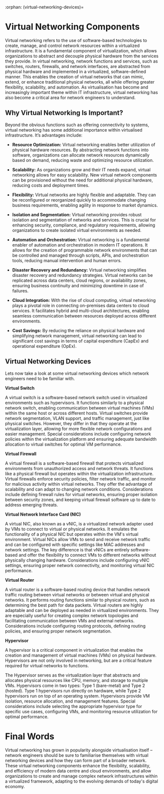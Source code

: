 :orphan:
(virtual-networking-devices)=

# Virtual Networking Components

Virtual networking refers to the use of software-based technologies to create, manage, and control network resources within a virtualized infrastructure. It is a fundamental component of virtualization, which allows organizations to abstract and decouple physical hardware from the services they provide. In virtual networking, network functions and services, such as switches, routers, firewalls, and network interfaces, are abstracted from physical hardware and implemented in a virtualized, software-defined manner. This enables the creation of virtual networks that can mimic, extend, or enhance traditional physical networks, all while offering greater flexibility, scalability, and automation. As virtualisation has become and increasingly important theme within IT infrastructure, virtual networking has also become a critical area for network engineers to understand. 



## Why Virtual Networking Is Important?

Beyond the obvious functions such as offering connectivity to systems, virtual networking has some additional importance within virtualised infrastructure. It’s advantages include:

- **Resource Optimization:** Virtual networking enables better utilization of physical hardware resources. By abstracting network functions into software, organizations can allocate network resources dynamically based on demand, reducing waste and optimizing resource utilization.

- **Scalability:** As organizations grow and their IT needs expand, virtual networking allows for easy scalability. New virtual network components can be provisioned without the need for additional physical hardware, reducing costs and deployment times.

- **Flexibility:** Virtual networks are highly flexible and adaptable. They can be reconfigured or reorganized quickly to accommodate changing business requirements, enabling agility in response to market dynamics.

- **Isolation and Segmentation:** Virtual networking provides robust isolation and segmentation of networks and services. This is crucial for enhancing security, compliance, and regulatory requirements, allowing organizations to create isolated virtual environments as needed.

- **Automation and Orchestration:** Virtual networking is a fundamental enabler of automation and orchestration in modern IT operations. It allows for the creation of programmable network environments that can be controlled and managed through scripts, APIs, and orchestration tools, reducing manual intervention and human errors.

- **Disaster Recovery and Redundancy:** Virtual networking simplifies disaster recovery and redundancy strategies. Virtual networks can be replicated across data centers, cloud regions, or availability zones, ensuring business continuity and minimizing downtime in case of failures.

- **Cloud Integration:** With the rise of cloud computing, virtual networking plays a pivotal role in connecting on-premises data centers to cloud services. It facilitates hybrid and multi-cloud architectures, enabling seamless communication between resources deployed across different environments.

- **Cost Savings:** By reducing the reliance on physical hardware and simplifying network management, virtual networking can lead to significant cost savings in terms of capital expenditure (CapEx) and operational expenditure (OpEx).

  

## Virtual Networking Devices

Lets now take a look at some virtual networking devices which network engineers need to be familiar with. 

**Virtual Switch**

A virtual switch is a software-based network switch used in virtualized environments such as hypervisors. It functions similarly to a physical network switch, enabling communication between virtual machines (VMs) within the same host or across different hosts. Virtual switches provide network segmentation, VLAN support, and traffic management, just like physical switches. However, they differ in that they operate at the virtualization layer, allowing for more flexible network configurations and easier management. Special considerations include configuring network policies within the virtualization platform and ensuring adequate bandwidth allocation to virtual switches for optimal VM performance.



**Virtual Firewall**

A virtual firewall is a software-based firewall that protects virtualized environments from unauthorized access and network threats. It functions like a physical firewall but operates within the virtualization infrastructure. Virtual firewalls enforce security policies, filter network traffic, and monitor for malicious activity within virtual networks. They offer the advantage of scalability and can adapt to changing network conditions. Considerations include defining firewall rules for virtual networks, ensuring proper isolation between security zones, and keeping virtual firewall software up to date to address emerging threats.

 

**Virtual Network Interface Card (NIC)**

A virtual NIC, also known as a vNIC, is a virtualized network adapter used by VMs to connect to virtual or physical networks. It emulates the functionality of a physical NIC but operates within the VM's virtual environment. Virtual NICs allow VMs to send and receive network traffic and can be configured with specific settings like MAC addresses and network settings. The key difference is that vNICs are entirely software-based and offer the flexibility to connect VMs to different networks without physically changing hardware. Considerations include configuring vNIC settings, ensuring proper network connectivity, and monitoring virtual NIC performance.

 

**Virtual Router**

A virtual router is a software-based routing device that handles network traffic routing between virtual networks or between virtual and physical networks. It performs routing functions similar to physical routers, such as determining the best path for data packets. Virtual routers are highly adaptable and can be deployed as needed in virtualized environments. They are especially useful for creating complex network topologies and facilitating communication between VMs and external networks. Considerations include configuring routing protocols, defining routing policies, and ensuring proper network segmentation.

**Hypervisor**

A hypervisor is a critical component in virtualization that enables the creation and management of virtual machines (VMs) on physical hardware. Hypervisors are not only involved in networking, but are a critical feature required for virtual networks to functions. 

The Hypervisor serves as the virtualization layer that abstracts and allocates physical resources like CPU, memory, and storage to multiple VMs. Hypervisors come in two types: Type 1 (bare-metal) and Type 2 (hosted). Type 1 hypervisors run directly on hardware, while Type 2 hypervisors run on top of an operating system. Hypervisors provide VM isolation, resource allocation, and management features. Special considerations include selecting the appropriate hypervisor type for specific use cases, configuring VMs, and monitoring resource utilization for optimal performance. 

# Final Words

Virtual networking has grown in popularity alongside virtualisation itself – network engineers should be sure to familiarise themselves with virtual networking devices and how they can form part of a broader network. These virtual networking components enhance the flexibility, scalability, and efficiency of modern data centre and cloud environments, and allow organizations to create and manage complex network infrastructures within a virtualized framework, adapting to the evolving demands of today's digital economy.

 
